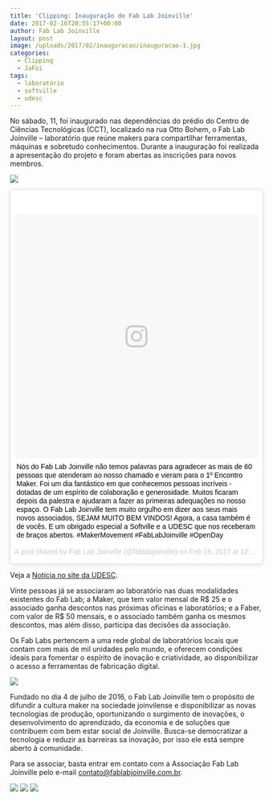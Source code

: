 ```yaml
---
title: 'Clipping: Inauguração do Fab Lab Joinville'
date: 2017-02-16T20:55:17+00:00
author: Fab Lab Joinville
layout: post
image: /uploads/2017/02/inauguracao/inauguracao-1.jpg
categories:
  - Clipping
  - JaFoi
tags:
  - laboratório
  - softville
  - udesc
---
```


No sábado, 11, foi inaugurado nas dependências do prédio do Centro de Ciências
Tecnológicas (CCT), localizado na rua Otto Bohem, o Fab Lab Joinville –
laboratório que reúne makers para compartilhar ferramentas, máquinas e
sobretudo conhecimentos. Durante a inauguração foi realizada a apresentação do
projeto e foram abertas as inscrições para novos membros.

![]({{site.baseurl}}/uploads/2017/02/inauguracao/inauguracao-banner.png)

<blockquote class="instagram-media" data-instgrm-captioned data-instgrm-version="7" style=" background:#FFF; border:0; border-radius:3px; box-shadow:0 0 1px 0 rgba(0,0,0,0.5),0 1px 10px 0 rgba(0,0,0,0.15); margin: 1px; max-width:658px; padding:0; width:99.375%; width:-webkit-calc(100% - 2px); width:calc(100% - 2px);"><div style="padding:8px;"> <div style=" background:#F8F8F8; line-height:0; margin-top:40px; padding:50.0% 0; text-align:center; width:100%;"> <div style=" background:url(data:image/png;base64,iVBORw0KGgoAAAANSUhEUgAAACwAAAAsCAMAAAApWqozAAAABGdBTUEAALGPC/xhBQAAAAFzUkdCAK7OHOkAAAAMUExURczMzPf399fX1+bm5mzY9AMAAADiSURBVDjLvZXbEsMgCES5/P8/t9FuRVCRmU73JWlzosgSIIZURCjo/ad+EQJJB4Hv8BFt+IDpQoCx1wjOSBFhh2XssxEIYn3ulI/6MNReE07UIWJEv8UEOWDS88LY97kqyTliJKKtuYBbruAyVh5wOHiXmpi5we58Ek028czwyuQdLKPG1Bkb4NnM+VeAnfHqn1k4+GPT6uGQcvu2h2OVuIf/gWUFyy8OWEpdyZSa3aVCqpVoVvzZZ2VTnn2wU8qzVjDDetO90GSy9mVLqtgYSy231MxrY6I2gGqjrTY0L8fxCxfCBbhWrsYYAAAAAElFTkSuQmCC); display:block; height:44px; margin:0 auto -44px; position:relative; top:-22px; width:44px;"></div></div> <p style=" margin:8px 0 0 0; padding:0 4px;"> <a href="https://www.instagram.com/p/BQqpFjnBlmK/" style=" color:#000; font-family:Arial,sans-serif; font-size:14px; font-style:normal; font-weight:normal; line-height:17px; text-decoration:none; word-wrap:break-word;" target="_blank">Nós do Fab Lab Joinville não temos palavras para agradecer as mais de 60 pessoas que atenderam ao nosso chamado e vieram para o 1º Encontro Maker. Foi um dia fantástico em que conhecemos pessoas incríveis - dotadas de um espírito de colaboração e generosidade. Muitos ficaram depois da palestra e ajudaram a fazer as primeiras adequações no nosso espaço. O Fab Lab Joinville tem muito orgulho em dizer aos seus mais novos associados, SEJAM MUITO BEM VINDOS! Agora, a casa também é de vocês. E um obrigado especial a Softville e a UDESC que nos receberam de braços abertos. #MakerMovement #FabLabJoinville #OpenDay</a></p> <p style=" color:#c9c8cd; font-family:Arial,sans-serif; font-size:14px; line-height:17px; margin-bottom:0; margin-top:8px; overflow:hidden; padding:8px 0 7px; text-align:center; text-overflow:ellipsis; white-space:nowrap;">A post shared by Fab Lab Joinville (@fablabjoinville) on <time style=" font-family:Arial,sans-serif; font-size:14px; line-height:17px;" datetime="2017-02-18T20:25:41+00:00">Feb 18, 2017 at 12:25pm PST</time></p></div></blockquote> <script async defer src="//platform.instagram.com/en_US/embeds.js"></script>

Veja a [Notícia no site da UDESC](http://www.cct.udesc.br/?idNoticia=17377).

Vinte pessoas já se associaram ao laboratório nas duas modalidades existentes
do Fab Lab; a Maker, que tem valor mensal de R$ 25 e o associado ganha
descontos nas próximas oficinas e laboratórios; e a Faber, com valor de R$ 50
mensais, e o associado também ganha os mesmos descontos, mas além disso,
participa das decisões da associação.

Os Fab Labs pertencem a uma rede global de laboratórios locais que contam com
mais de mil unidades pelo mundo, e oferecem condições ideais para fomentar o
espírito de inovação e criatividade, ao disponibilizar o acesso a ferramentas
de fabricação digital.

![]({{site.baseurl}}/uploads/2017/02/inauguracao/inauguracao-1.jpg)

Fundado no dia 4 de julho de 2016, o Fab Lab Joinville tem o propósito de
difundir a cultura maker na sociedade joinvilense e disponibilizar as novas
tecnologias de produção, oportunizando o surgimento de inovações, o
desenvolvimento do aprendizado, da economia e de soluções que contribuem com
bem estar social de Joinville. Busca-se democratizar a tecnologia e reduzir as
barreiras sa inovação, por isso ele está sempre aberto à comunidade.

Para se associar, basta entrar em contato com a Associação Fab Lab Joinville
pelo e-mail contato@fablabjoinville.com.br.

![]({{site.baseurl}}/uploads/2017/02/inauguracao/inauguracao-2.jpg)
![]({{site.baseurl}}/uploads/2017/02/inauguracao/inauguracao-3.jpg)
![]({{site.baseurl}}/uploads/2017/02/inauguracao/inauguracao-4.jpg)

